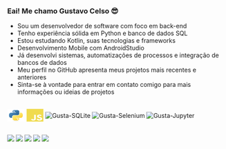 ### Eai! Me chamo Gustavo Celso 😎

- Sou um desenvolvedor de software com foco em back-end
- Tenho experiência sólida em Python e banco de dados SQL
- Estou estudando Kotlin, suas tecnologias e frameworks
- Desenvolvimento Mobile com AndroidStudio
- Já desenvolvi sistemas, automatizações de processos e integração de bancos de dados
- Meu perfil no GitHub apresenta meus projetos mais recentes e anteriores
- Sinta-se à vontade para entrar em contato comigo para mais informações ou ideias de projetos

<div style="display: inline_block"><br>
  <img align="center" alt="Gusta-Python" height="30" width="40" src="https://raw.githubusercontent.com/devicons/devicon/master/icons/python/python-original.svg">
  <img align="center" alt="Gusta-Js" height="30" width="40" src="https://raw.githubusercontent.com/devicons/devicon/master/icons/javascript/javascript-plain.svg">
  <img align="center" alt="Gusta-SQLite" height="30" width="40" src="https://cdn.jsdelivr.net/gh/devicons/devicon/icons/sqlite/sqlite-original.svg">
  <img align="center" alt="Gusta-Selenium" height="30" width="40" src="https://cdn.jsdelivr.net/gh/devicons/devicon/icons/selenium/selenium-original.svg">
  <img align="center" alt="Gusta-Jupyter" height="30" width="40" src="https://cdn.jsdelivr.net/gh/devicons/devicon/icons/jupyter/jupyter-original.svg">
  
  ##
 
<div> 
  <a href="https://www.instagram.com/gustavocelso/" target="_blank"><img src="https://img.shields.io/badge/-Instagram-%23E4405F?style=for-the-badge&logo=instagram&logoColor=white" target="_blank"></a>
  <a href="https://wa.me/+5592994853524" target="_blank"><img src="https://img.shields.io/badge/WhatsApp-25D366?style=for-the-badge&logo=whatsapp&logoColor=white" target="_blank"></a>
 <a href="https://discord.gg/3kqH43Rr" target="_blank"><img src="https://img.shields.io/badge/Discord-7289DA?style=for-the-badge&logo=discord&logoColor=white" target="_blank"></a> 
  <a href = "gustavocelso.gc@gmail.com"><img src="https://img.shields.io/badge/-Gmail-%23333?style=for-the-badge&logo=gmail&logoColor=white" target="_blank"></a>
  <a href="https://www.linkedin.com/in/gustavo-celso-oliveira-21106818a/" target="_blank"><img src="https://img.shields.io/badge/-LinkedIn-%230077B5?style=for-the-badge&logo=linkedin&logoColor=white" target="_blank"></a> 
</div>
